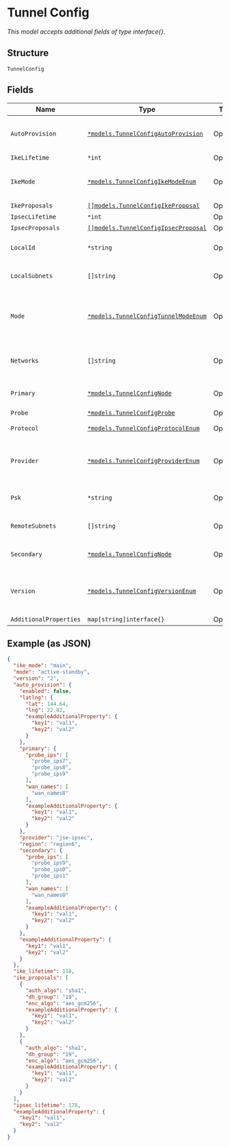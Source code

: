 
# Tunnel Config

*This model accepts additional fields of type interface{}.*

## Structure

`TunnelConfig`

## Fields

| Name | Type | Tags | Description |
|  --- | --- | --- | --- |
| `AutoProvision` | [`*models.TunnelConfigAutoProvision`](../../doc/models/tunnel-config-auto-provision.md) | Optional | Auto Provisioning configuration for the tunne. This takes precedence over the `primary` and `secondary` nodes. |
| `IkeLifetime` | `*int` | Optional | Only if `provider`==`custom-ipsec` |
| `IkeMode` | [`*models.TunnelConfigIkeModeEnum`](../../doc/models/tunnel-config-ike-mode-enum.md) | Optional | Only if `provider`==`custom-ipsec`. enum: `aggressive`, `main`<br><br>**Default**: `"main"` |
| `IkeProposals` | [`[]models.TunnelConfigIkeProposal`](../../doc/models/tunnel-config-ike-proposal.md) | Optional | If `provider`==`custom-ipsec` |
| `IpsecLifetime` | `*int` | Optional | If `provider`==`custom-ipsec` |
| `IpsecProposals` | [`[]models.TunnelConfigIpsecProposal`](../../doc/models/tunnel-config-ipsec-proposal.md) | Optional | Only if  `provider`==`custom-ipsec` |
| `LocalId` | `*string` | Optional | Required if `provider`==`zscaler-ipsec`, `provider`==`jse-ipsec` or `provider`==`custom-ipsec` |
| `LocalSubnets` | `[]string` | Optional | List of Local protected subnet for policy-based IPSec negotiation |
| `Mode` | [`*models.TunnelConfigTunnelModeEnum`](../../doc/models/tunnel-config-tunnel-mode-enum.md) | Optional | Required if `provider`==`zscaler-gre`, `provider`==`jse-ipsec`. enum: `active-active`, `active-standby`<br><br>**Default**: `"active-standby"` |
| `Networks` | `[]string` | Optional | If `provider`==`custom-ipsec` or `provider`==`prisma-ipsec`, networks reachable via this tunnel |
| `Primary` | [`*models.TunnelConfigNode`](../../doc/models/tunnel-config-node.md) | Optional | Only if `provider`==`zscaler-ipsec`, `provider`==`jse-ipsec` or `provider`==`custom-ipsec` |
| `Probe` | [`*models.TunnelConfigProbe`](../../doc/models/tunnel-config-probe.md) | Optional | Only if `provider`==`custom-ipsec` |
| `Protocol` | [`*models.TunnelConfigProtocolEnum`](../../doc/models/tunnel-config-protocol-enum.md) | Optional | Only if `provider`==`custom-ipsec`. enum: `gre`, `ipsec` |
| `Provider` | [`*models.TunnelConfigProviderEnum`](../../doc/models/tunnel-config-provider-enum.md) | Optional | Only if `auto_provision.enabled`==`false`. enum: `custom-ipsec`, `custom-gre`, `jse-ipsec`, `prisma-ipsec`, `zscaler-gre`, `zscaler-ipsec` |
| `Psk` | `*string` | Optional | Required if `provider`==`zscaler-ipsec`, `provider`==`jse-ipsec` or `provider`==`custom-ipsec` |
| `RemoteSubnets` | `[]string` | Optional | List of Remote protected subnet for policy-based IPSec negotiation |
| `Secondary` | [`*models.TunnelConfigNode`](../../doc/models/tunnel-config-node.md) | Optional | Only if `provider`==`zscaler-ipsec`, `provider`==`jse-ipsec` or `provider`==`custom-ipsec` |
| `Version` | [`*models.TunnelConfigVersionEnum`](../../doc/models/tunnel-config-version-enum.md) | Optional | Only if `provider`==`custom-gre` or `provider`==`custom-ipsec`. enum: `1`, `2`<br><br>**Default**: `"2"` |
| `AdditionalProperties` | `map[string]interface{}` | Optional | - |

## Example (as JSON)

```json
{
  "ike_mode": "main",
  "mode": "active-standby",
  "version": "2",
  "auto_provision": {
    "enabled": false,
    "latlng": {
      "lat": 144.64,
      "lng": 22.82,
      "exampleAdditionalProperty": {
        "key1": "val1",
        "key2": "val2"
      }
    },
    "primary": {
      "probe_ips": [
        "probe_ips7",
        "probe_ips8",
        "probe_ips9"
      ],
      "wan_names": [
        "wan_names8"
      ],
      "exampleAdditionalProperty": {
        "key1": "val1",
        "key2": "val2"
      }
    },
    "provider": "jse-ipsec",
    "region": "region6",
    "secondary": {
      "probe_ips": [
        "probe_ips9",
        "probe_ips0",
        "probe_ips1"
      ],
      "wan_names": [
        "wan_names0"
      ],
      "exampleAdditionalProperty": {
        "key1": "val1",
        "key2": "val2"
      }
    },
    "exampleAdditionalProperty": {
      "key1": "val1",
      "key2": "val2"
    }
  },
  "ike_lifetime": 118,
  "ike_proposals": [
    {
      "auth_algo": "sha1",
      "dh_group": "19",
      "enc_algo": "aes_gcm256",
      "exampleAdditionalProperty": {
        "key1": "val1",
        "key2": "val2"
      }
    },
    {
      "auth_algo": "sha1",
      "dh_group": "19",
      "enc_algo": "aes_gcm256",
      "exampleAdditionalProperty": {
        "key1": "val1",
        "key2": "val2"
      }
    }
  ],
  "ipsec_lifetime": 178,
  "exampleAdditionalProperty": {
    "key1": "val1",
    "key2": "val2"
  }
}
```

